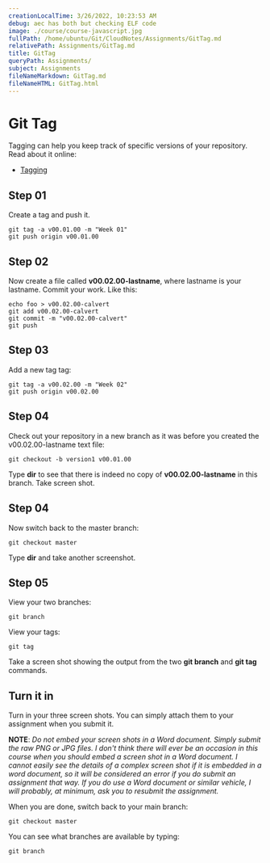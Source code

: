 ```yaml
---
creationLocalTime: 3/26/2022, 10:23:53 AM
debug: aec has both but checking ELF code
image: ./course/course-javascript.jpg
fullPath: /home/ubuntu/Git/CloudNotes/Assignments/GitTag.md
relativePath: Assignments/GitTag.md
title: GitTag
queryPath: Assignments/
subject: Assignments
fileNameMarkdown: GitTag.md
fileNameHTML: GitTag.html
---
```



<!-- toc -->
<!-- tocstop -->

# Git Tag

Tagging can help you keep track of specific versions of your repository. Read about it online:

- [Tagging](http://git-scm.com/book/en/v2/Git-Basics-Tagging)

## Step 01
 
Create a tag and push it.

    git tag -a v00.01.00 -m "Week 01"
    git push origin v00.01.00

## Step 02 

Now create a file called **v00.02.00-lastname**, where lastname is your lastname. Commit your work. Like this:

    echo foo > v00.02.00-calvert
    git add v00.02.00-calvert
    git commit -m "v00.02.00-calvert"
    git push

## Step 03

Add a new tag tag:
    
    git tag -a v00.02.00 -m "Week 02"
    git push origin v00.02.00

## Step 04

Check out your repository in a new branch as it was before you created the v00.02.00-lastname text file:

    git checkout -b version1 v00.01.00


Type **dir** to see that there is indeed no copy of **v00.02.00-lastname** in this branch. Take screen shot. 

## Step 04

Now switch back to the master branch:

    git checkout master

Type **dir** and take another screenshot. 

## Step 05

View your two branches:

    git branch

View your tags:

    git tag

Take a screen shot showing the output from the two **git branch** and **git tag** commands.

 
 
## Turn it in


Turn in your three screen shots. You can simply attach them to your assignment when you submit it.

**NOTE**: *Do not embed your screen shots in a Word document. Simply submit the raw PNG or JPG files. I don't think there will ever be an occasion in this course when you should embed a screen shot in a Word document. I cannot easily see the details of a complex screen shot if it is embedded in a word document, so it will be considered an error if you do submit an assignment that way. If you do use a Word document or similar vehicle, I will probably, at minimum, ask you to resubmit the assignment.*   

When you are done, switch back to your main branch:

    git checkout master

You can see what branches are available by typing:

    git branch 
